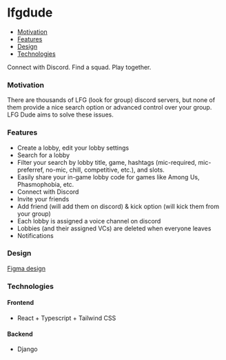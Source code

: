 # lfgdude

- [Motivation](#motivation)
- [Features](#features)
- [Design](#design)
- [Technologies](#technologies)


Connect with Discord. Find a squad. Play together.


### Motivation


There are thousands of LFG (look for group) discord servers, but none of them provide a nice search option or advanced control over your group. LFG Dude aims to solve these issues.



### Features


- Create a lobby, edit your lobby settings
- Search for a lobby
- Filter your search by lobby title, game, hashtags (mic-required, mic-preferref, no-mic, chill, competitive, etc.), and slots.
- Easily share your in-game lobby code for games like Among Us, Phasmophobia, etc.
- Connect with Discord
- Invite your friends
- Add friend (will add them on discord) & kick option (will kick them from your group)
- Each lobby is assigned a voice channel on discord
- Lobbies (and their assigned VCs) are deleted when everyone leaves
- Notifications


### Design

[Figma design](https://www.figma.com/file/Gp4sfQ6bfDAT9oZaK5mgha/frenweb?node-id=0%3A1)


### Technologies

#### Frontend
- React + Typescript + Tailwind CSS

#### Backend
- Django
